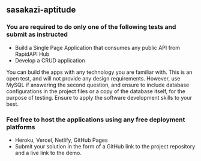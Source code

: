 ## sasakazi-aptitude

### You are required to do only one of the following tests and submit as instructed

- Build a Single Page Application that consumes any public API from RapidAPI Hub
- Develop a CRUD application

You can build the apps with any technology you are familiar with. This is an open test, and will not provide any design requirements. However, use MySQL if answering the second question, and ensure to include database configurations in the project files or a copy of the database itself, for the purpose of testing. Ensure to apply the software development skills to your best.

### Feel free to host the applications using any free deployment platforms
- Heroku, Vercel, Netlify, GitHub Pages
- Submit your solution in the form of a GitHub link to the project repository and a live link to the demo.

